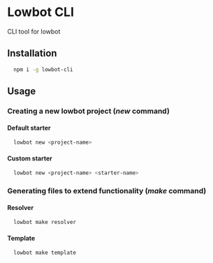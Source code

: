 # Lowbot CLI
CLI tool for lowbot

## Installation
```bash
  npm i -g lowbot-cli
```

## Usage
### Creating a new lowbot project (*new* command)
#### Default starter
```bash
  lowbot new <project-name>
```
#### Custom starter
```bash
  lowbot new <project-name> <starter-name>
```
### Generating files to extend functionality (*make* command)
#### Resolver
```bash
  lowbot make resolver
```
#### Template
```bash
  lowbot make template
```

